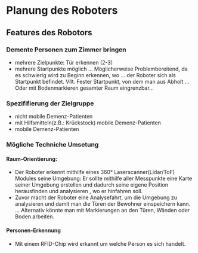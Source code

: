 # Planung des Roboters

## Features des Robotors
### Demente Personen zum Zimmer bringen
* mehrere Zielpunkte: Tür erkennen (2-3)
* mehrere Startpunkte möglich
... Möglicherweise Problembereitend, da es schwierig wird zu Beginn erkennen, wo 
... der Roboter sich als Startpunkt befindet. Vllt. Fester Startpunkt, von dem man aus Abholt 
... Oder mit Bodenmarkieren gesamter Raum eingrenzbar...

### Spezififierung der Zielgruppe
* nicht mobile Demenz-Patienten
* mit Hilfsmitteln(z.B.: Krückstock) mobile Demenz-Patienten
* mobile Demenz-Patienten


### Mögliche Techniche Umsetung
#### Raum-Orientierung:
* Der Roboter erkennt mithilfe eines 360° Laserscanner(Lidar/ToF) Modules seine Umgebung:
Er sollte mithilfe aller Messpunkte eine Karte seiner Umgebung erstellen und dadurch seine 
eigene Position herausfinden und analysieren , wo er hinfahren soll.
* Zuvor macht der Roboter eine Analysefahrt, um die Umgebung zu analysieren und damit man die Türen 
der Bewohner einspeichern kann. 
... Alternativ könnte man mit Markierungen an den Türen, Wänden oder Boden arbeiten.

#### Personen-Erkennung
* Mit einem RFID-Chip wird erkannt um welche Person es sich handelt.
